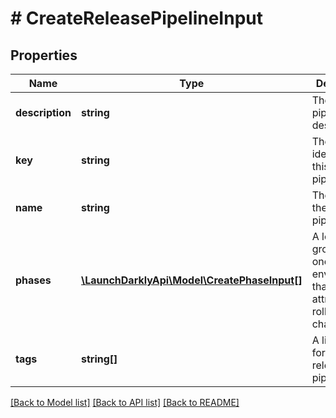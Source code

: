 # # CreateReleasePipelineInput

## Properties

Name | Type | Description | Notes
------------ | ------------- | ------------- | -------------
**description** | **string** | The release pipeline description | [optional]
**key** | **string** | The unique identifier of this release pipeline |
**name** | **string** | The name of the release pipeline |
**phases** | [**\LaunchDarklyApi\Model\CreatePhaseInput[]**](CreatePhaseInput.md) | A logical grouping of one or more environments that share attributes for rolling out changes |
**tags** | **string[]** | A list of tags for this release pipeline | [optional]

[[Back to Model list]](../../README.md#models) [[Back to API list]](../../README.md#endpoints) [[Back to README]](../../README.md)
